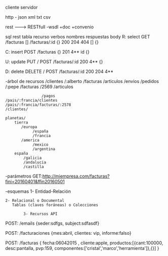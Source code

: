 cliente   servidor

http - json xml txt csv

rest ---> RESTfull
-wsdl +doc +convenio

   sql                     rest
   tabla                   recurso
   verbos                  nombres                            respuestas    body
R: select GET              /facturas []   /facturas/:id {}    200 204 404   [] {}
 
C: insert POST             /facturas {}                       201 4**       id {}

U: update PUT / POST       /facturas/:id                      200 4**       {}

D: delete DELETE / POST    /facturas/:id                      200 204 4**

-árbol de recursos
    /clientes
        /:alberto
            /facturas
                /articulos
            /envios
            /pedidos
        /:pepe
            /facturas
                /2569
                    /articulos
                        
                    /pagos
    /pais/:francia/clientes
    /pais/:francia/facturas/:2578
    /clientes/

    planetas/
        tierra
           /europa
                /españa
                /francia
           /america
                /mexico
                /argentina
        españa
            /galicia
            /andalucia
            /castilla
    
-parámetros GET:http://miempresa.com/facturas?fini=20160401&ffin20160501

-esquemas
 1- Entidad-Relación

    2- Relacional o Documental
       Tablas (claves foráneas) o Colecciones
            
            3- Recursos API
       
       
 POST: /emails  {seder:sdfgs, subject:sdfasdf}
 
 POST: /facturaciones {mes:abril, clientes: vip, informe:falso}
 
 POST: /facturas { fecha:06042015 , cliente:apple, productos:[{cant:100000, desc:pantalla, pvp:159, componentes:['cristal','marco','herramienta']},{}] }
        
